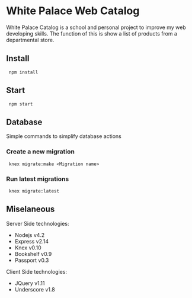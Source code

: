 # White Palace Web Catalog

White Palace Catalog is a school and personal project to improve my web
developing skills. The function of this is show a list of products from
a departmental store.

## Install

     npm install

## Start

     npm start

## Database

Simple commands to simplify database actions

### Create a new migration

     knex migrate:make <Migration name>

### Run latest migrations

     knex migrate:latest

## Miselaneous

Server Side technologies:

* Nodejs     v4.2
* Express    v2.14
* Knex       v0.10
* Bookshelf  v0.9
* Passport   v0.3

Client Side technologies:

* JQuery     v1.11
* Underscore v1.8
